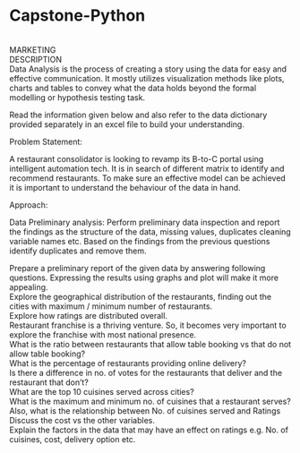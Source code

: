 # Capstone-Python
<br>
MARKETING
<br>
DESCRIPTION
<br>
Data Analysis is the process of creating a story using the data for easy and effective communication. It mostly utilizes visualization methods like plots, charts and tables to convey what the data holds beyond the formal modelling or hypothesis testing task.

 

Read the information given below and also refer to the data dictionary provided separately in an excel file to build your understanding.

 

Problem Statement:

 

A restaurant consolidator is looking to revamp its B-to-C portal using intelligent automation tech. It is in search of different matrix to identify and recommend restaurants. To make sure an effective model can be achieved it is important to understand the behaviour of the data in hand.

 

Approach:

Data Preliminary analysis:
Perform preliminary data inspection and report the findings as the structure of the data, missing values, duplicates cleaning variable names etc.
Based on the findings from the previous questions identify duplicates and remove them.
 

Prepare a preliminary report of the given data by answering following questions. Expressing the results using graphs and plot will make it more appealing.
<br>
Explore the geographical distribution of the restaurants, finding out the cities  with maximum / minimum number of restaurants.
<br>
Explore how ratings are distributed overall.
<br>
Restaurant franchise is a thriving venture. So, it becomes very important to explore the franchise with most national presence.
<br>
What is the ratio between restaurants that allow table booking vs that do not allow table booking? 
<br>
What is the percentage of restaurants providing online delivery?
<br>
Is there a difference in no. of votes for the restaurants that deliver and the restaurant that don’t?
<br>
What are the top 10 cuisines served across cities?
<br>
What is the maximum and minimum no. of cuisines that a restaurant serves? Also, what is the relationship between No. of cuisines served and Ratings
<br>
Discuss the cost vs the other variables.
<br>
Explain the factors in the data that may have an effect on ratings e.g. No. of cuisines, cost, delivery option etc.
